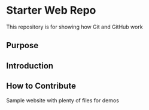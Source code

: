 # Starter Web Repo

This repository is for showing how Git and GitHub work

## Purpose

## Introduction

## How to Contribute

Sample website with plenty of files for demos
